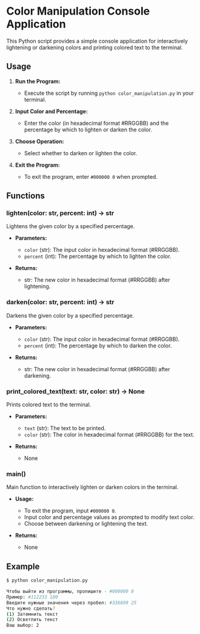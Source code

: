 # Color Manipulation Console Application

This Python script provides a simple console application for interactively lightening or darkening colors and printing colored text to the terminal.

## Usage

1. **Run the Program:**
   - Execute the script by running `python color_manipulation.py` in your terminal.

2. **Input Color and Percentage:**
   - Enter the color (in hexadecimal format #RRGGBB) and the percentage by which to lighten or darken the color.

3. **Choose Operation:**
   - Select whether to darken or lighten the color.

4. **Exit the Program:**
   - To exit the program, enter `#000000 0` when prompted.

## Functions

### lighten(color: str, percent: int) -> str

Lightens the given color by a specified percentage.

- **Parameters:**
  - `color` (str): The input color in hexadecimal format (#RRGGBB).
  - `percent` (int): The percentage by which to lighten the color.

- **Returns:**
  - str: The new color in hexadecimal format (#RRGGBB) after lightening.

### darken(color: str, percent: int) -> str

Darkens the given color by a specified percentage.

- **Parameters:**
  - `color` (str): The input color in hexadecimal format (#RRGGBB).
  - `percent` (int): The percentage by which to darken the color.

- **Returns:**
  - str: The new color in hexadecimal format (#RRGGBB) after darkening.

### print_colored_text(text: str, color: str) -> None

Prints colored text to the terminal.

- **Parameters:**
  - `text` (str): The text to be printed.
  - `color` (str): The color in hexadecimal format (#RRGGBB) for the text.

- **Returns:**
  - None

### main()

Main function to interactively lighten or darken colors in the terminal.

- **Usage:**
  - To exit the program, input `#000000 0`.
  - Input color and percentage values as prompted to modify text color.
  - Choose between darkening or lightening the text.

- **Returns:**
  - None

## Example

```bash
$ python color_manipulation.py

Чтобы выйти из программы, пропишите - #000000 0
Пример: #112233 100
Введите нужные значения через пробел: #336699 25
Что нужно сделать?
(1) Затемнить текст
(2) Осветлить текст
Ваш выбор: 2
